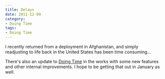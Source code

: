 ```yaml
---
title: Delays
date: 2011-12-09
category:
- Doing Time
tags:
- Doing Time
---
```

I recently returned from a deployment in Afghanistan, and simply readjusting to life back in the United States has been time consuming...

There's also an update to [Doing Time](/doing-time) in the works with some new features and other internal improvements. I hope to be getting that out in January as well.
